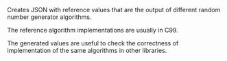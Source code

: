 Creates JSON with reference values that are the output of different random 
number generator algorithms.

The reference algorithm implementations are usually in C99.

The generated values are useful to check the correctness of implementation of 
the same algorithms in other libraries.